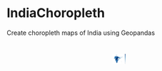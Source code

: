 # IndiaChoropleth
Create choropleth maps of India using Geopandas

# 
<p align="center" width="20" height="20" >
  <img src="https://github.com/avani1998/IndiaChoropleth/blob/master/images/map1.PNG?raw=true" width=30/>
</p>
